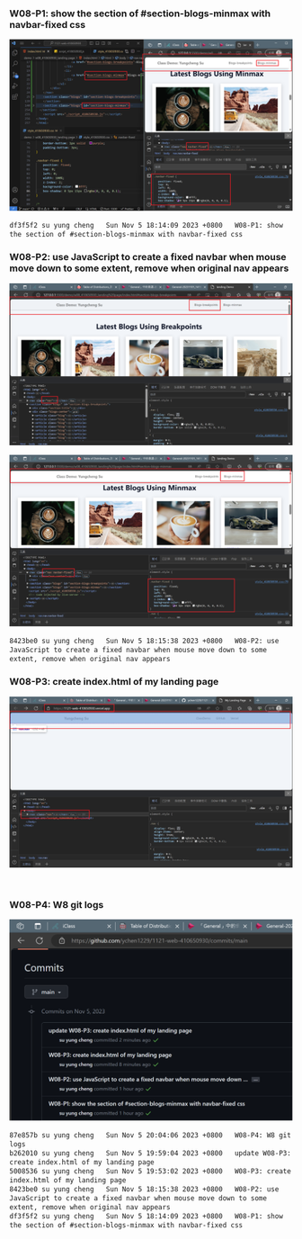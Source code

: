 ### W08-P1: show the section of #section-blogs-minmax with navbar-fixed css
 
![](w08-p1.png) 
```
df3f5f2 su yung cheng   Sun Nov 5 18:14:09 2023 +0800   W08-P1: show the section of #section-blogs-minmax with navbar-fixed css
```

### W08-P2: use JavaScript to create a fixed navbar when mouse move down to some extent, remove when original nav appears
 
![](w08-p2-1.png)
 
![](w08-p2-2.png)
 
```
8423be0 su yung cheng   Sun Nov 5 18:15:38 2023 +0800   W08-P2: use JavaScript to create a fixed navbar when mouse move down to some extent, remove when original nav appears
```

### W08-P3: create index.html of my landing page
 
![](w08-p3.png)
 
```
 
```

### W08-P4: W8 git logs
 
![](w08-p4.png)
 
```
87e857b su yung cheng   Sun Nov 5 20:04:06 2023 +0800   W08-P4: W8 git logs
b262010 su yung cheng   Sun Nov 5 19:59:04 2023 +0800   update W08-P3: create index.html of my landing page
5008536 su yung cheng   Sun Nov 5 19:53:02 2023 +0800   W08-P3: create index.html of my landing page
8423be0 su yung cheng   Sun Nov 5 18:15:38 2023 +0800   W08-P2: use JavaScript to create a fixed navbar when mouse move down to some extent, remove when original nav appears
df3f5f2 su yung cheng   Sun Nov 5 18:14:09 2023 +0800   W08-P1: show the section of #section-blogs-minmax with navbar-fixed css
```